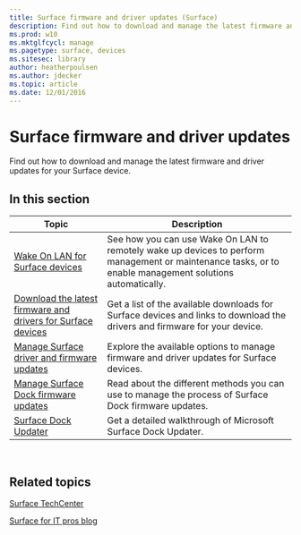 ```yaml
---
title: Surface firmware and driver updates (Surface)
description: Find out how to download and manage the latest firmware and driver updates for your Surface device.
ms.prod: w10
ms.mktglfcycl: manage
ms.pagetype: surface, devices
ms.sitesec: library
author: heatherpoulsen
ms.author: jdecker
ms.topic: article
ms.date: 12/01/2016
---
```


# Surface firmware and driver updates

Find out how to download and manage the latest firmware and driver updates for your Surface device.

## In this section

| Topic | Description |
| --- | --- |
|[Wake On LAN for Surface devices](wake-on-lan-for-surface-devices.md) | See how you can use Wake On LAN to remotely wake up devices to perform management or maintenance tasks, or to enable management solutions automatically. |
| [Download the latest firmware and drivers for Surface devices](deploy-the-latest-firmware-and-drivers-for-surface-devices.md)| Get a list of the available downloads for Surface devices and links to download the drivers and firmware for your device.| 
| [Manage Surface driver and firmware updates](manage-surface-pro-3-firmware-updates.md)| Explore the available options to manage firmware and driver updates for Surface devices.|
| [Manage Surface Dock firmware updates](manage-surface-dock-firmware-updates.md)| Read about the different methods you can use to manage the process of Surface Dock firmware updates.|
| [Surface Dock Updater](surface-dock-updater.md)| Get a detailed walkthrough of Microsoft Surface Dock Updater.|
 

## Related topics

[Surface TechCenter](https://technet.microsoft.com/windows/surface)

[Surface for IT pros blog](http://blogs.technet.com/b/surface/)

 

 





